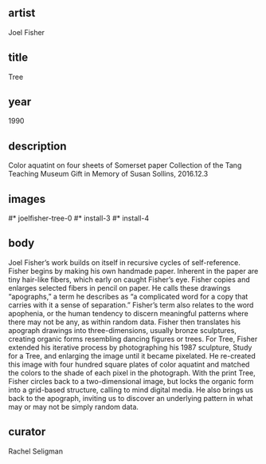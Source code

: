 ## artist
Joel Fisher 

## title
Tree

## year
1990 

## description
Color aquatint on four sheets of Somerset paper 
Collection of the Tang Teaching Museum
Gift in Memory of Susan Sollins, 2016.12.3 

## images
#* joelfisher-tree-0
#* install-3
#* install-4

## body
Joel Fisher’s work builds on itself in recursive cycles of self-reference. Fisher begins by making his own handmade paper. Inherent in the paper are tiny hair-like fibers, which early on caught Fisher’s eye. Fisher copies and enlarges selected fibers in pencil on paper. He calls these drawings “apographs,” a term he describes as “a complicated word for a copy that carries with it a sense of separation.” Fisher’s term also relates to the word apophenia, or the human tendency to discern meaningful patterns where there may not be any, as within random data. Fisher then translates his apograph drawings into three-dimensions, usually bronze sculptures, creating organic forms resembling dancing figures or trees. For Tree, Fisher extended his iterative process by photographing his 1987 sculpture, Study for a Tree, and enlarging the image until it became pixelated. He re-created this image with four hundred square plates of color aquatint and matched the colors to the shade of each pixel in the photograph. With the print Tree, Fisher circles back to a two-dimensional image, but locks the organic form into a grid-based structure, calling to mind digital media. He also brings us back to the apograph, inviting us to discover an underlying pattern in what may or may not be simply random data. 

## curator
Rachel Seligman